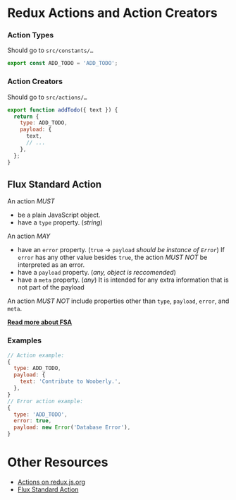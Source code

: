 # Redux Actions and Action Creators

### Action Types

Should go to `src/constants/…`

```js
export const ADD_TODO = 'ADD_TODO';
```

### Action Creators

Should go to `src/actions/…`

```js
export function addTodo({ text }) {
  return {
    type: ADD_TODO,
    payload: {
      text,
      // ...
    },
  };
}
```

## Flux Standard Action

An action _MUST_

* be a plain JavaScript object.
* have a `type` property. (_string_)

An action _MAY_

* have an `error` property. (`true` → `payload` _should be instance of `Error`_)
  If `error` has any other value besides `true`, the action _MUST NOT_ be interpreted as an error.
* have a `payload` property. (_any, object is reccomended_)
* have a `meta` property. (_any_)
  It is intended for any extra information that is not part of the payload

An action _MUST NOT_ include properties other than `type`, `payload`, `error`, and `meta`.

[**Read more about FSA**](https://github.com/redux-utilities/flux-standard-action#flux-standard-action)

### Examples

```js
// Action example:
{
  type: ADD_TODO,
  payload: {
    text: 'Contribute to Wooberly.',
  },
}
// Error action example:
{
  type: 'ADD_TODO',
  error: true,
  payload: new Error('Database Error'),
}
```

# Other Resources

* [Actions on redux.js.org](https://redux.js.org/basics/actions)
* [Flux Standard Action](https://github.com/redux-utilities/flux-standard-action#flux-standard-action)
